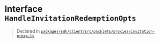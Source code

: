 # Interface `HandleInvitationRedemptionOpts`
> Declared in [`packages/sdk/client/src/packlets/proxies/invitation-proxy.ts`](.)
